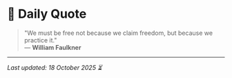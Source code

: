 # 📜 Daily Quote

> "We must be free not because we claim freedom, but because we practice it."  
> — **William Faulkner**

---

_Last updated: 18 October 2025 ⏳_
